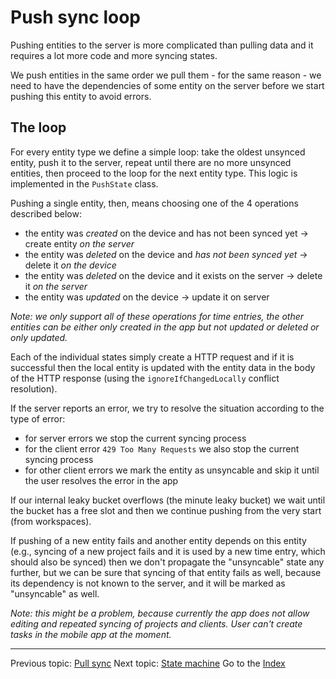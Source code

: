 Push sync loop
==============

Pushing entities to the server is more complicated than pulling data and it requires a lot more code and more syncing states.

We push entities in the same order we pull them - for the same reason - we need to have the dependencies of some entity on the server before we start pushing this entity to avoid errors.

The loop
--------

For every entity type we define a simple loop: take the oldest unsynced entity, push it to the server, repeat until there are no more unsynced entities, then proceed to the loop for the next entity type. This logic is implemented in the `PushState` class.

Pushing a single entity, then, means choosing one of the 4 operations described below:
- the entity was *created* on the device and has not been synced yet -> create entity _on the server_
- the entity was *deleted* on the device and *has not been synced yet* -> delete it _on the device_
- the entity was *deleted* on the device and it exists on the server -> delete it _on the server_
- the entity was *updated* on the device -> update it on server

_Note: we only support all of these operations for time entries, the other entities can be either only created in the app but not updated or deleted or only updated._

Each of the individual states simply create a HTTP request and if it is successful then the local entity is updated with the entity data in the body of the HTTP response (using the `ignoreIfChangedLocally` conflict resolution).

If the server reports an error, we try to resolve the situation according to the type of error:
- for server errors we stop the current syncing process
- for the client error `429 Too Many Requests` we also stop the current syncing process
- for other client errors we mark the entity as unsyncable and skip it until the user resolves the error in the app

If our internal leaky bucket overflows (the minute leaky bucket) we wait until the bucket has a free slot and then we continue pushing from the very start (from workspaces).

If pushing of a new entity fails and another entity depends on this entity (e.g., syncing of a new project fails and it is used by a new time entry, which should also be synced) then we don't propagate the "unsyncable" state any further, but we can be sure that syncing of that entity fails as well, because its dependency is not known to the server, and it will be marked as "unsyncable" as well.

_Note: this might be a problem, because currently the app does not allow editing and repeated syncing of projects and clients. User can't create tasks in the mobile app at the moment._

---

Previous topic: [Pull sync](pull-sync.md)
Next topic: [State machine](state-machine.md)
Go to the [Index](index.md)
